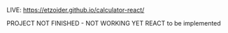 

LIVE: https://etzoider.github.io/calculator-react/

PROJECT NOT FINISHED - NOT WORKING YET
REACT to be implemented
